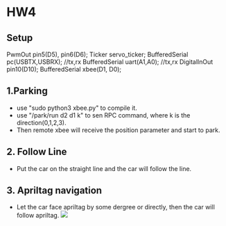 # HW4

## Setup
PwmOut pin5(D5), pin6(D6);
Ticker servo_ticker;
BufferedSerial pc(USBTX,USBRX); //tx,rx
BufferedSerial uart(A1,A0); //tx,rx
DigitalInOut pin10(D10);
BufferedSerial xbee(D1, D0);

## 1.Parking
* use "sudo python3 xbee.py" to compile it.
* use "/park/run d2 d1 k" to sen RPC command, where k is the direction(0,1,2,3).
* Then remote xbee will receive the position parameter and start to park.

## 2. Follow Line
* Put the car on the straight line and the car will follow the line.

## 3. Apriltag navigation
* Let the car face apriltag by some dergree or directly, then the car will follow apriltag.
![](https://i.imgur.com/PFTzDeE.png)
